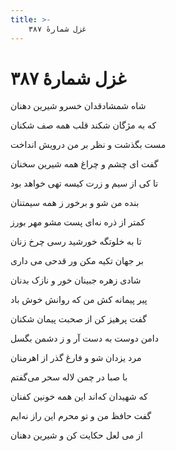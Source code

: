 ```yaml
---
title: >-
    غزل شمارهٔ ۳۸۷
---
```

# غزل شمارهٔ ۳۸۷

<div class="b" id="bn1"><div class="m1"><p>شاه شمشادقدان خسرو شیرین دهنان</p></div>
<div class="m2"><p>که به مژگان شکند قلب همه صف شکنان</p></div></div>
<div class="b" id="bn2"><div class="m1"><p>مست بگذشت و نظر بر من درویش انداخت</p></div>
<div class="m2"><p>گفت ای چشم و چراغ همه شیرین سخنان</p></div></div>
<div class="b" id="bn3"><div class="m1"><p>تا کی از سیم و زرت کیسه تهی خواهد بود</p></div>
<div class="m2"><p>بنده من شو و برخور ز همه سیمتنان</p></div></div>
<div class="b" id="bn4"><div class="m1"><p>کمتر از ذره نه‌ای پست مشو مهر بورز</p></div>
<div class="m2"><p>تا به خلوتگه خورشید رسی چرخ زنان</p></div></div>
<div class="b" id="bn5"><div class="m1"><p>بر جهان تکیه مکن ور قدحی می داری</p></div>
<div class="m2"><p>شادی زهره جبینان خور و نازک بدنان</p></div></div>
<div class="b" id="bn6"><div class="m1"><p>پیر پیمانه کش من که روانش خوش باد</p></div>
<div class="m2"><p>گفت پرهیز کن از صحبت پیمان شکنان</p></div></div>
<div class="b" id="bn7"><div class="m1"><p>دامن دوست به دست آر و ز دشمن بگسل</p></div>
<div class="m2"><p>مرد یزدان شو و فارغ گذر از اهرمنان</p></div></div>
<div class="b" id="bn8"><div class="m1"><p>با صبا در چمن لاله سحر می‌گفتم</p></div>
<div class="m2"><p>که شهیدان که‌اند این همه خونین کفنان</p></div></div>
<div class="b" id="bn9"><div class="m1"><p>گفت حافظ من و تو محرم این راز نه‌ایم</p></div>
<div class="m2"><p>از می لعل حکایت کن و شیرین دهنان</p></div></div>